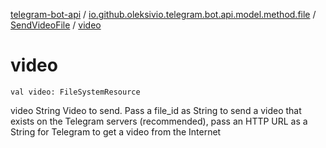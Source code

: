 [telegram-bot-api](../../index.md) / [io.github.oleksivio.telegram.bot.api.model.method.file](../index.md) / [SendVideoFile](index.md) / [video](./video.md)

# video

`val video: FileSystemResource`

video  String Video to send. Pass a file_id as String to send a video that
exists on the Telegram servers (recommended), pass an HTTP URL as a String for Telegram to
get a video from the Internet

